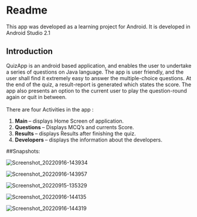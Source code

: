 # Readme
This app was developed as a learning project for Android. It is developed in Android Studio 2.1<br>

## Introduction
QuizApp is an android based application, and enables the user to undertake a series of questions on Java language. The app is user friendly, and the user shall find it extremely easy to answer the multiple-choice questions. At the end of the quiz, a result-report is generated which states the score. The app also presents an option to the current user to play the question-round again or quit in between.<br>
<br>There are four Activities in the app :<br>
<ol>
<li> <b>Main </b>– displays Home Screen of application.
<li> <b>Questions </b>– Displays MCQ’s and currents Score.
<li> <b>Results </b>– displays Results after finishing the quiz.
<li> <b>Developers </b>– displays the information about the developers.</ol>

##Snapshots:
<br>

![Screenshot_20220916-143934](https://github.com/darshansutar/IntrenProject_QuizApp/assets/71136052/fac878c8-a3e9-4960-8655-66fca93db834)
<br>

![Screenshot_20220916-143957](https://github.com/darshansutar/IntrenProject_QuizApp/assets/71136052/de021696-7851-42c8-9c3e-87621d958206)
<br>

![Screenshot_20220915-135329](https://github.com/darshansutar/IntrenProject_QuizApp/assets/71136052/16e33df3-5749-4773-9f23-41cb4a2ad954)
<br>

![Screenshot_20220916-144135](https://github.com/darshansutar/IntrenProject_QuizApp/assets/71136052/08704210-4c95-4586-8f5f-de035bebb733)
<br>

![Screenshot_20220916-144319](https://github.com/darshansutar/IntrenProject_QuizApp/assets/71136052/57394580-1959-4ff9-9af6-e75f55939af1)

